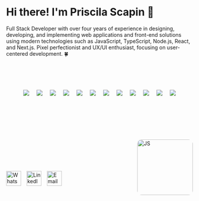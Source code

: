 # Hi there! I'm Priscila Scapin 👋

Full Stack Developer with over four years of experience in designing, developing, and implementing web applications and front-end solutions using modern technologies such as JavaScript, TypeScript, Node.js, React, and Next.js. Pixel perfectionist and UX/UI enthusiast, focusing on user-centered development. 🍀 

<br><br>

<div style="display: flex; gap: 20px; overflow-x: auto; justify-content: center; flex-wrap: nowrap; margin: 40px 0;">

  <img src="https://img.shields.io/badge/JavaScript-F7DF1E?style=for-the-badge&logo=javascript&logoColor=black"/>
  <img src="https://img.shields.io/badge/React-20232A?style=for-the-badge&logo=react&logoColor=61DAFB"/>
  <img src="https://img.shields.io/badge/Next.js-000000?style=for-the-badge&logo=nextdotjs&logoColor=white"/>
  <img src="https://img.shields.io/badge/GraphQL-E10098?style=for-the-badge&logo=graphql&logoColor=white"/>
  <img src="https://img.shields.io/badge/Bootstrap-563D7C?style=for-the-badge&logo=bootstrap&logoColor=white"/>
  <img src="https://img.shields.io/badge/CSS3-1572B6?style=for-the-badge&logo=css3&logoColor=white"/>
  <img src="https://img.shields.io/badge/Node.js-339933?style=for-the-badge&logo=node.js&logoColor=white"/>
  <img src="https://img.shields.io/badge/Styled--Components-DB7093?style=for-the-badge&logo=styled-components&logoColor=white"/>
  <img src="https://img.shields.io/badge/-Zustand-602c3c?style=for-the-badge&logo=zustand&logoColor=white"/>
  <img src="https://img.shields.io/badge/-Recoil-3578E5?style=for-the-badge&logo=recoil&logoColor=white"/>
  <img src="https://img.shields.io/badge/-React%20Hook%20Form-EC5990?style=for-the-badge&logo=reacthookform&logoColor=white"/>
  <img src="https://img.shields.io/badge/-Jest-C21325?style=for-the-badge&logo=jest&logoColor=white"/>
</div>

<br><br>


<div style="display: flex; justify-content: space-between; align-items: center; gap: 20px; margin: 30px 0;">
  
 <div style="display: flex; justify-content: flex-end; align-items: flex-end; gap: 15px; height: 100px;">
  <a href="https://api.whatsapp.com/send?1=pt_BR&phone=5511993444383" target="_blank" rel="noopener noreferrer">
    <img src="https://upload.wikimedia.org/wikipedia/commons/6/6b/WhatsApp.svg" alt="WhatsApp" height="40"/>
  </a>
  <a href="https://www.linkedin.com/in/priscila-scapin/" target="_blank" rel="noopener noreferrer">
    <img src="https://upload.wikimedia.org/wikipedia/commons/0/01/LinkedIn_icon.svg" alt="LinkedIn" height="40"/>
  </a>
  <a href="mailto:prihscapin@gmail.com">
    <img src="https://upload.wikimedia.org/wikipedia/commons/4/4e/Gmail_Icon.svg" alt="Email" height="40"/>
  </a>
</div>

  <img 
    src="https://camo.githubusercontent.com/e1784ce9f67450bbb344206d1e05579cf4c835b6e84add8e63d1c19b072e7aab/68747470733a2f2f6d69726f2e6d656469756d2e636f6d2f6d61782f313236302f312a2d744f6c644562666a696a786e3956715a65554c71672e676966" 
    alt="JS" 
    height="150" 
    align="right"
    style="border-radius: 12px;"
  />
</div>





<br><br><br>
